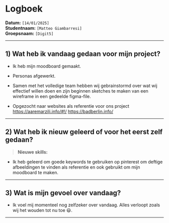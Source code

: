 # Logboek

**Datum:** `[14/01/2025]`  
**Studentnaam:** `[Matteo Giambarresi]`  
**Groepsnaam:** `[Digit5]`

---

## 1) Wat heb ik vandaag gedaan voor mijn project?
- Ik heb mijn moodboard gemaakt.

- Personas afgewerkt.

- Samen met het volledige team hebben wij gebrainstormd over wat wij effectief willen doen en zijn beginnen sketches te maken van een wireframe in een gedeelde figma-file.

- Opgezocht naar websites als referentie voor ons project
https://aaremarzili.info/#!/
https://badberlin.info/
---
## 2) Wat heb ik nieuw geleerd of voor het eerst zelf gedaan?
> **Nieuwe skills:**  
- Ik heb geleerd om goede keywords te gebruiken op pinterest om deftige afbeeldingen te vinden als referentie en ook gebruikt
om mijn moodboard te maken.
---

## 3) Wat is mijn gevoel over vandaag?
- Ik voel mij momenteel nog zelfzeker over vandaag. Alles verloopt zoals wij het wouden tot nu toe :smiley:.
---

